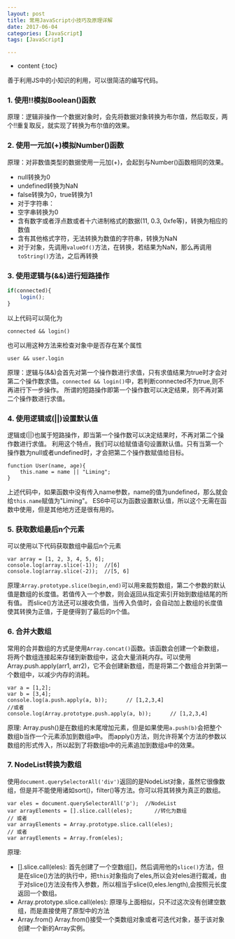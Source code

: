 ```yaml
---
layout: post
title: 常用JavaScript小技巧及原理详解
date: 2017-06-04
categories: [JavaScript]
tags: [JavaScript]

---
```


* content
{:toc}


善于利用JS中的小知识的利用，可以很简洁的编写代码。
<!-- more -->
### 1. 使用!!模拟Boolean()函数
原理：逻辑非操作一个数据对象时，会先将数据对象转换为布尔值，然后取反，两个!!重复取反，就实现了转换为布尔值的效果。

### 2. 使用一元加(+)模拟Number()函数
原理：对非数值类型的数据使用一元加(+)，会起到与Number()函数相同的效果。
- null转换为0
- undefined转换为NaN
- false转换为0，true转换为1
- 对于字符串：
 - 空字串转换为0
 - 含有数字或者浮点数或者十六进制格式的数据(11, 0.3, 0xfe等)，转换为相应的数值
 - 含有其他格式字符，无法转换为数值的字符串，转换为NaN
- 对于对象，先调用``valueOf()``方法，在转换，若结果为NaN，那么再调用``toString()``方法，之后再转换

### 3. 使用逻辑与(&&)进行短路操作
```javascript
if(connected){
	login();
}
```
以上代码可以简化为
```
connected && login()
```
也可以用这种方法来检查对象中是否存在某个属性
```
user && user.login
```
原理：逻辑与(&&)会首先对第一个操作数进行求值，只有求值结果为true时才会对第二个操作数求值。``connected && login()``中，若判断connected不为true,则不再进行下一步操作。
所谓的短路操作即第一个操作数可以决定结果，则不再对第二个操作数进行求值。

### 4. 使用逻辑或(||)设置默认值
逻辑或(||)也属于短路操作，即当第一个操作数可以决定结果时，不再对第二个操作数进行求值。
利用这个特点，我们可以给赋值语句设置默认值。只有当第一个操作数为null或者undefined时，才会把第二个操作数赋值给目标。
```
function User(name, age){
	this.name = name || "Liming";
}
```
上述代码中，如果函数中没有传入name参数，name的值为undefined，那么就会给``this.name``赋值为"Liming"。
ES6中可以为函数设置默认值，所以这个无需在函数中使用，但是其他地方还是很有用的。

### 5. 获取数组最后n个元素
可以使用以下代码获取数组中最后n个元素
```
var array = [1, 2, 3, 4, 5, 6];
console.log(array.slice(-1));  //[6]
console.log(array.slice(-2));  //[5, 6]
```
原理:``Array.prototype.slice(begin,end)``可以用来裁剪数组，第二个参数的默认值是数组的长度值。若值传入一个参数，则会返回从指定索引开始到数组结尾的所有值。
而slice()方法还可以接收负值，当传入负值时，会自动加上数组的长度值使其转换为正值，于是便得到了最后的n个值。

### 6. 合并大数组
常用的合并数组的方式是使用``Array.concat()``函数。该函数会创建一个新数组，将两个数组连接起来存储到新数组中，这会大量消耗内存。可以使用Array.push.apply(arr1, arr2)，它不会创建新数组，而是将第二个数组合并到第一个数组中，以减少内存的消耗。
```
var a = [1,2];
var b = [3,4];
console.log(a.push.apply(a, b));      // [1,2,3,4]
//或者
console.log(Array.prototype.push.apply(a, b));      // [1,2,3,4]
```
原理: Array.push()是在数组的末尾增加元素，但是如果使用``a.push(b)``会把整个数组b当作一个元素添加到数组a中。
而apply()方法，则允许将某个方法的参数以数组的形式传入，所以起到了将数组b中的元素追加到数组a中的效果。

### 7. NodeList转换为数组
使用``document.querySelectorAll('div')``返回的是NodeList对象，虽然它很像数组，但是并不能使用诸如sort()，filter()等方法。你可以将其转换为真正的数组。
```
var eles = document.querySelectorAll('p');  //NodeList
var arrayElements = [].slice.call(eles);       //转化为数组
// 或者
var arrayElements = Array.prototype.slice.call(eles);
// 或者
var arrayElements = Array.from(eles);
```
原理:
- [].slice.call(eles):
 首先创建了一个空数组[]，然后调用他的``slice()``方法，但是在slice()方法的执行中，把``this``对象指向了eles,所以会对eles进行裁减，由于对slice()方法没有传入参数，所以相当于slice(0,eles.length),会按照元长度返回一个数组。
- Array.prototype.slice.call(eles):
 原理与上面相似，只不过这次没有创建空数组，而是直接使用了原型中的方法
- Array.from()
 Array.from()接受一个类数组对象或者可迭代对象，基于该对象创建一个新的Array实例。